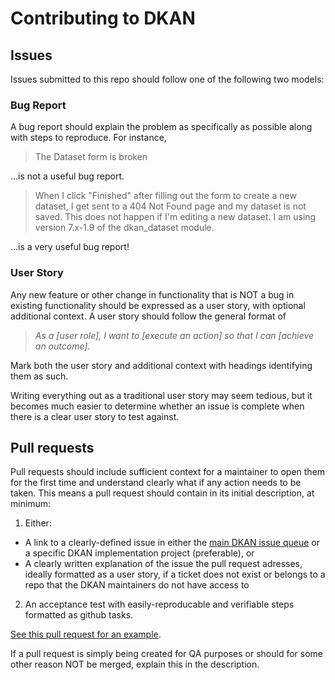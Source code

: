 # Contributing to DKAN

## Issues

Issues submitted to this repo should follow one of the following two models:

### Bug Report

A bug report should explain the problem as specifically as possible along with steps to reproduce. For instance,

> The Dataset form is broken

...is not a useful bug report.

> When I click "Finished" after filling out the form to create a new dataset, I get sent to a 404 Not Found page and my dataset is not saved. This does not happen if I'm editing a new dataset. I am using version 7.x-1.9 of the dkan_dataset module.

...is a very useful bug report!

### User Story

Any new feature or other change in functionality that is NOT a bug in existing functionality should be expressed as a user story, with optional additional context. A user story should follow the general format of 

> _As a [user role], I want to [execute an action] so that I can [achieve an outcome]._

Mark both the user story and additional context with headings identifying them as such. 

Writing everything out as a traditional user story may seem tedious, but it becomes much easier to determine whether an issue is complete when there is a clear user story to test against.

## Pull requests

Pull requests should include sufficient context for a maintainer to open them for the first time and understand clearly what if any action needs to be taken. This means a pull request should contain in its initial description, at minimum:

1. Either:
  * A link to a clearly-defined issue in either the [main DKAN issue queue]() or a specific DKAN implementation project (preferable), or
  * A clearly written explanation of the issue the pull request adresses, ideally formatted as a user story, if a ticket does not exist or belongs to a repo that the DKAN maintainers do not have access to
2. An acceptance test with easily-reproducable and verifiable steps formatted as github tasks. 

[See this pull request for an example](https://github.com/NuCivic/dkan/pull/629).

If a pull request is simply being created for QA purposes or should for some other reason NOT be merged, explain this in the description. 